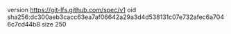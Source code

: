 version https://git-lfs.github.com/spec/v1
oid sha256:dc300aeb3cacc63ea7af06642a29a3d4d538131c07e732afec6a7046c7cd44b8
size 250
